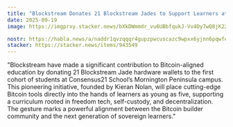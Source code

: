 ```yaml
---
title: "Blockstream Donates 21 Blockstream Jades to Support Learners at Consensus21 School’s Mornington Peninsula Campus"
date: 2025-09-19
image: https://imgprxy.stacker.news/bXkDWmmdr_vu6UBbfqukJ-Vv4Dy7wQ8jK22T-f4_TJA/rs:fit:2560:1440/aHR0cHM6Ly9tLnN0YWNrZXIubmV3cy84NzA4Ng

nostr: https://habla.news/a/naddr1qvzqqqr4gupzpwcuscazc9wpxx6yjnn6pqwfe32ka27kufxtfp5d4cmchs548slmqqxnzde5xsmrxwpnxgurzdf4y8rc3p
stacker: https://stacker.news/items/943549
---
```


"Blockstream have made a significant contribution to Bitcoin-aligned education by donating 21 Blockstream Jade hardware wallets to the first cohort of students at Consensus21 School’s Mornington Peninsula campus. This pioneering initiative, founded by Kieran Nolan, will place cutting-edge Bitcoin tools directly into the hands of learners as young as five, supporting a curriculum rooted in freedom tech, self-custody, and decentralization. The gesture marks a powerful alignment between the Bitcoin builder community and the next generation of sovereign learners."